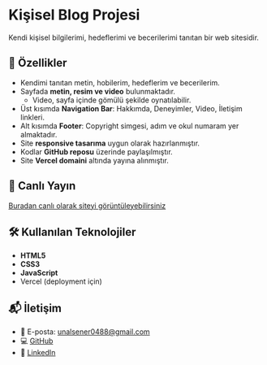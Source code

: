 # Kişisel Blog Projesi

Kendi kişisel bilgilerimi, hedeflerimi ve becerilerimi tanıtan bir web sitesidir.


## 📌 Özellikler
- Kendimi tanıtan metin, hobilerim, hedeflerim ve becerilerim.
- Sayfada **metin, resim ve video** bulunmaktadır.  
  - Video, sayfa içinde gömülü şekilde oynatılabilir.
- Üst kısımda **Navigation Bar**: Hakkımda, Deneyimler, Video, İletişim linkleri.
- Alt kısımda **Footer**: Copyright simgesi, adım ve okul numaram yer almaktadır.
- Site **responsive tasarıma** uygun olarak hazırlanmıştır.
- Kodlar **GitHub reposu** üzerinde paylaşılmıştır.
- Site **Vercel domaini** altında yayına alınmıştır.


## 🚀 Canlı Yayın
[Buradan canlı olarak siteyi görüntüleyebilirsiniz](https://personal-blog-eight-virid.vercel.app/)


## 🛠️ Kullanılan Teknolojiler
- **HTML5**
- **CSS3**
- **JavaScript**
- Vercel (deployment için)

## 📬 İletişim

- 📧 E-posta: unalsener0488@gmail.com  
- 💻 [GitHub](https://github.com/unalsener-dev)  
- 🔗 [LinkedIn](https://www.linkedin.com/in/%C3%BCnal-%C5%9Fener-7b12712ab/)

